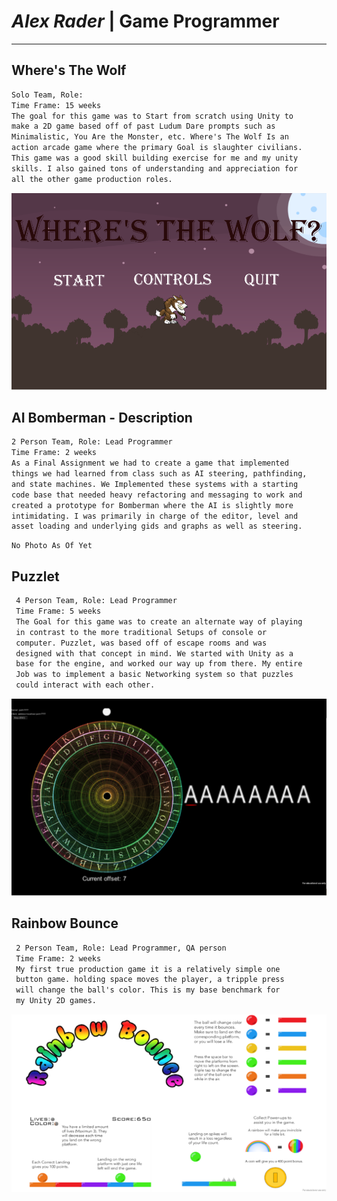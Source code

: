 # *Alex Rader* | Game Programmer
---------------------------------

## Where's The Wolf
```markdown
Solo Team, Role: 
Time Frame: 15 weeks 
The goal for this game was to Start from scratch using Unity to 
make a 2D game based off of past Ludum Dare prompts such as
Minimalistic, You Are the Monster, etc. Where's The Wolf Is an 
action arcade game where the primary Goal is slaughter civilians.
This game was a good skill building exercise for me and my unity 
skills. I also gained tons of understanding and appreciation for
all the other game production roles.
```
<img src="https://github.com/AlexRader/AlexRader.github.io/blob/master/Assets/Untitled.png" alt="Demo Image">

## AI Bomberman - Description
```markdown
2 Person Team, Role: Lead Programmer
Time Frame: 2 weeks 
As a Final Assignment we had to create a game that implemented
things we had learned from class such as AI steering, pathfinding, 
and state machines. We Implemented these systems with a starting 
code base that needed heavy refactoring and messaging to work and 
created a prototype for Bomberman where the AI is slightly more 
intimidating. I was primarily in charge of the editor, level and
asset loading and underlying gids and graphs as well as steering.
```

```
No Photo As Of Yet
```

## Puzzlet
```markdown
 4 Person Team, Role: Lead Programmer  
 Time Frame: 5 weeks 
 The Goal for this game was to create an alternate way of playing 
 in contrast to the more traditional Setups of console or 
 computer. Puzzlet, was based off of escape rooms and was 
 designed with that concept in mind. We started with Unity as a 
 base for the engine, and worked our way up from there. My entire 
 Job was to implement a basic Networking system so that puzzles 
 could interact with each other.
```
<img src="https://github.com/AlexRader/AlexRader.github.io/blob/master/Assets/Puzzlet.png" alt="Demo Image">


## Rainbow Bounce
```markdown
 2 Person Team, Role: Lead Programmer, QA person
 Time Frame: 2 weeks 
 My first true production game it is a relatively simple one 
 button game. holding space moves the player, a tripple press
 will change the ball's color. This is my base benchmark for
 my Unity 2D games.
```

<img src="https://github.com/AlexRader/AlexRader.github.io/blob/master/Assets/bounce.png" alt="Demo Image">
